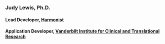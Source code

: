 ### Judy Lewis, Ph.D.
#### Lead Developer, [Harmonist](https://dataharmonist.org/)
#### Application Developer, [Vanderbilt Institute for Clinical and Translational Research](https://victr.vumc.org)
## 
